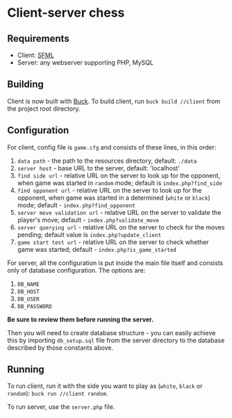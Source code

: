 # Client-server chess

## Requirements

* Client: [SFML](https://www.sfml-dev.org/)
* Server: any webserver supporting PHP, MySQL

## Building

Client is now built with [Buck](https://buckbuild.com/).
To build client, run `buck build //client` from the project root directory.

## Configuration

For client, config file is `game.cfg` and consists of these lines, in this order:

1. `data path` - the path to the resources directory, default: `./data`
2. `server host` - base URL to the server, default: 'localhost'
3. `find side url` - relative URL on the server to look up for the opponent, when game was started in `random` mode; default is `index.php?find_side`
4. `find opponent url` - relative URL on the server to look up for the opponent, when game was started in a determined (`white` or `black`) mode; default - `index.php?find_opponent`
5. `server move validation url` - relative URL on the server to validate the player's move; default - `index.php?validate_move`
6. `server querying url` - relative URL on the server to check for the moves pending; default value is `index.php?update_client`
7. `game start test url` - relative URL on the server to check whether game was started; default - `index.php?is_game_started`

For server, all the configuration is put inside the main file itself and consists only of database configuration. The options are:

1. `DB_NAME`
2. `DB_HOST`
3. `DB_USER`
4. `DB_PASSWORD`

**Be sure to review them before running the server.**

Then you will need to create database structure - you can easily achieve this by importing `db_setup.sql` file from the server directory to the database described by those constants above.

## Running

To run client, run it with the side you want to play as (`white`, `black` or `random`): `buck run //client random`.

To run server, use the `server.php` file.
